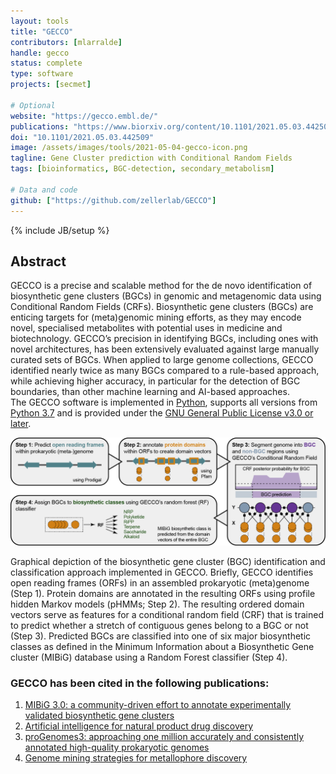 ```yaml
---
layout: tools
title: "GECCO"
contributors: [mlarralde]
handle: gecco
status: complete
type: software
projects: [secmet]

# Optional
website: "https://gecco.embl.de/"
publications: "https://www.biorxiv.org/content/10.1101/2021.05.03.442509v1"
doi: "10.1101/2021.05.03.442509"
image: /assets/images/tools/2021-05-04-gecco-icon.png
tagline: Gene Cluster prediction with Conditional Random Fields
tags: [bioinformatics, BGC-detection, secondary_metabolism]

# Data and code
github: ["https://github.com/zellerlab/GECCO"]
---
```

{% include JB/setup %}


## Abstract
GECCO is a precise and scalable method for the de novo identification  of biosynthetic gene clusters (BGCs) in genomic and metagenomic data using Conditional Random Fields (CRFs). 
Biosynthetic gene clusters (BGCs) are enticing targets for (meta)genomic mining efforts, as they may encode novel, specialised metabolites with potential uses in medicine and biotechnology. GECCO’s precision in identifying BGCs, including ones with novel architectures, has been extensively evaluated against large manually curated sets of BGCs. When applied to large genome collections, GECCO identified nearly twice as many BGCs compared to a rule-based approach, while achieving higher accuracy, in particular for the detection of BGC boundaries, than other machine learning and AI-based approaches.  
The GECCO software is implemented in [Python](https://www.python.org/), supports all versions from [Python 3.7](https://endoflife.date/python) and is provided under the [GNU General Public License v3.0 or later](https://choosealicense.com/licenses/gpl-3.0/).  

![GECCO flowchart](/assets/images/tools/2021-05-04-gecco-flow.png)

Graphical depiction of the biosynthetic gene cluster (BGC) identification and classification approach implemented in GECCO. Briefly, GECCO identifies open reading frames (ORFs) in an assembled prokaryotic (meta)genome (Step 1). Protein domains are annotated in the resulting ORFs using profile hidden Markov models (pHMMs; Step 2). The resulting ordered domain vectors serve as features for a conditional random field (CRF) that is trained to predict whether a stretch of contiguous genes belong to a BGC or not (Step 3). Predicted BGCs are classified into one of six major biosynthetic classes as defined in the Minimum Information about a Biosynthetic Gene cluster (MIBiG) database using a Random Forest classifier (Step 4).
  
### GECCO has been cited in the following publications:

1. [MIBiG 3.0: a community-driven effort to annotate experimentally validated biosynthetic gene clusters](https://academic.oup.com/nar/article/51/D1/D603/6833236)
2. [Artificial intelligence for natural product drug discovery](https://www.nature.com/articles/s41573-023-00774-7)
3. [proGenomes3: approaching one million accurately and consistently annotated high-quality prokaryotic genomes](https://academic.oup.com/nar/article/51/D1/D760/6835361)
4. [Genome mining strategies for metallophore discovery](https://doi.org/10.1016/j.copbio.2022.102757)
